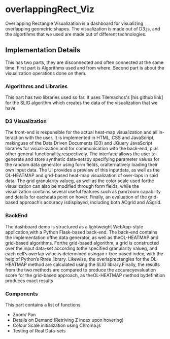 # overlappingRect_Viz

Overlapping Rectangle Visualization is a dashboard for visualizing overlapping geometric shapes. The visualization is made out of D3.js, and the algortihms that we used are made out of different technologies.


## Implementation Details

This has two parts, they are disconnected and often connected at the same time. First part is Algorithms used and from where. Second part is about the visualization operations done on them.

### Algorithms and Libraries
This part has two libraries used so far. It uses Tilemachos's [his github link] for the SLIG algorithm which creates the data of the visualization that we have. 



### D3 Visualization

The front-end is responsible for the actual heat-map visualization and all in-teraction with the user. It is implemented in HTML, CSS and JavaScript, makinguse of the Data Driven Documents (D3) and JQuery JavaScript libraries for visual-ization and for communication with the back-end, plus other general functionality,respectively. The interface allows the user to generate and store synthetic data-setsby specifying parameter values for the random data generator using form fields, oralternatively loading their own input data. The UI provides a preview of this inputdata, as well as the OL-HEATMAP and grid-based heat-map visualization of over-laps in said data. The grid granularity valueg, as well as the color scale used forthe visualization can also be modified through form fields, while the visualization contains several useful features such as pan/zoom capability and details for eachdata point on hover. Finally, an evaluation of the grid-based approach’s accuracy isdisplayed, including both ACgrid and ASgrid. 

### BackEnd

The dashboard demo is structured as a lightweight WebApp-style application,with a Python Flask-based back-end. The back-end contains the implementation ofthe data generator, as well as theOL-HEATMAP and grid-based algorithms. Forthe grid-based algorithm, a grid is constructed over the input data-set according tothe specified granularity valueg, and each cell’s overlap value is determined usingan r-tree based index, with the help of Python’s Rtree library. Likewise, the overlaprectangles for the OL-HEATMAP method are calculated using the SLIG library.Finally, the results from the two methods are compared to produce the accuracyevaluation score for the grid-based approach, as theOL-HEATMAP method bydefinition produces exact results


### Components 

This part contains a list of functions.

- Zoom/ Pan
- Details on Demand (Retriving Z index upon hovering)
- Colour Scale initialization using Chroma.js
- Testing of Real Data-sets

